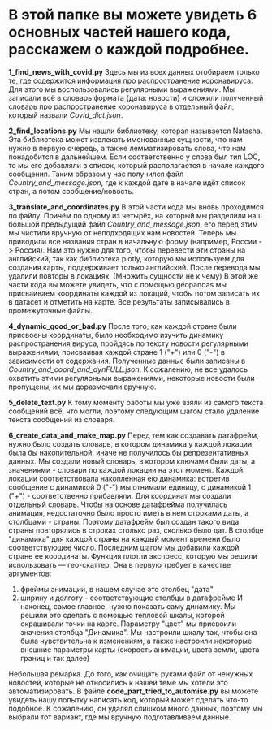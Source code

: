 # В этой папке вы можете увидеть 6 основных частей нашего кода, расскажем о каждой подробнее.

**1_find_news_with_covid.py** Здесь мы из всех данных отобираем только те, где содержится информация про распространение коронавируса. Для этого мы воспользовались регулярными выражениями. Мы записали всё в словарь формата {дата: новости} и сложили полученный словарь про распространение коронавируса в отдельный файл, который назвали *Covid_dict.json*. 

**2_find_locations.py** Мы нашли библиотеку, которая называется Natasha. Эта библиотека может извлекать именованные сущности, что нам нужно в первую очередь, а также лемматизировать слова, что нам понадобится в дальнейшем. Если соответственно у слова был тип LOC, то мы его добавляли в список, который располагается в начале каждого сообщения. Таким образом у нас получился файл *Country_and_message.json*, где к каждой дате в начале идёт список стран, а потом сообщение/новость.

**3_translate_and_coordinates.py** В этой части кода мы вновь проходимся по файлу. Причём по одному из четырёх, на который мы разделили наш большой предыдущий файл *Country_and_message.json*, его перед этим мы чистили вручную от неподходящих нам новостей. Теперь мы приводили все названия стран в начальную форму (например, России -> Россия). Нам это нужно для того, чтобы перевести эти страны на английский, так как библиотека plotly, которую мы используем для создания карты, поддерживает только английский. После перевода мы удалили повторы в локациях. (Множить сущности не к чему) В этой же части кода вы можете увидеть, что с помощью geopandas мы присваиваем координаты каждой из локаций, чтобы потом записать их в датасет и отметить на карте. Все результаты записывались в промежуточные файлы.

**4_dynamic_good_or_bad.py** После того, как каждой стране были присвоены координаты, было необходимо изучить динамику распространения вируса, пройдясь по тексту новости регулярными выражениями, присваивая каждой стране 1 ("+") или 0 ("-") в зависимости от содержания. Полученные данные были записаны в *Country_and_coord_and_dynFULL.json*. К сожалению, не все удалось охватить этими регулярными выражениями, некоторые новости были пропущены, их мы доразмечали вручную.

**5_delete_text.py** К тому моменту работы мы уже взяли из самого текста сообщений всё, что могли, поэтому следующим шагом стало удаление текста сообщений из словаря.

**6_create_data_and_make_map.py** Перед тем как создавать датафрейм, нужно было создать словарь, в котором динамика у каждой локации была бы накопительной, иначе не получилось бы репрезентативных данных. Мы создали новый словарь, в котором ключами были даты, а значениями - словари по каждой локации на этот момент. Каждой локации соответствовала накопленная ею динамика: встретив сообщение с динамикой 0 ("-") мы отнимали единицу, с динамикой 1 ("+") - соответственно прибавляли. Для координат мы создали отдельный словарь.
Чтобы на основе датафрейма получилась анимация, недостаточно было просто иметь в нем строками даты, а столбцами - страны. Поэтому датафрейм был создан такого вида: страны повторялись в строках столько раз, сколько было дат. В столбце "динамика" для каждой страны на каждый момент времени было соответствующее число. Последним шагом мы добавили каждой стране ее координаты. 
Функция плотли экспресс, которую мы решили использовать — гео-скаттер. Она в первую требует в качестве аргументов:
1) фреймы анимации, в нашем случае это столбец "дата"
2) ширину и долготу - соответствующие столбцы в датафрейме
И наконец, самое главное, нужно показать саму динамику. Мы решили это сделать с помощью тепловой шкалы, которой окрашивали точки на карте. Параметру "цвет" мы присвоили значения столбца "Динамика". Мы настроили шкалу так, чтобы она была чувствительна к изменениям, а также настроили некоторые внешние параметры карты (скорость анимации, цвета земли, цвета границ и так далее)

Небольшая ремарка. До того, как очищать руками файл от ненужных новостей, которые не относились к нашей теме мы хотели это автоматизировать. В файле **code_part_tried_to_automise.py** вы можете увидеть нашу попытку написать код, который может сделать что-то подобное. К сожалению, он удалял слишком много данных, поэтому мы выбрали тот вариант, где мы вручную подготавливаем данные.
